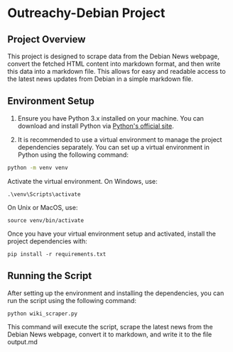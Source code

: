 # Outreachy-Debian Project

## Project Overview

This project is designed to scrape data from the Debian News webpage, convert the fetched HTML content into markdown format, and then write this data into a markdown file. This allows for easy and readable access to the latest news updates from Debian in a simple markdown file.

## Environment Setup

1. Ensure you have Python 3.x installed on your machine. You can download and install Python via [Python's official site](https://www.python.org/).

2. It is recommended to use a virtual environment to manage the project dependencies separately. You can set up a virtual environment in Python using the following command:

```sh
python -m venv venv
```

Activate the virtual environment. On Windows, use:

```
.\venv\Scripts\activate
```

On Unix or MacOS, use:

```
source venv/bin/activate
```

Once you have your virtual environment setup and activated, install the project dependencies with:

```
pip install -r requirements.txt
```

## Running the Script

After setting up the environment and installing the dependencies, you can run the script using the following command:

```
python wiki_scraper.py
```

This command will execute the script, scrape the latest news from the Debian News webpage, convert it to markdown, and write it to the file output.md
